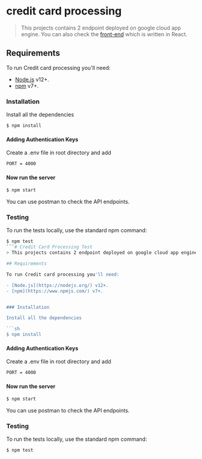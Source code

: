 # credit card processing

> This projects contains 2 endpoint deployed on google cloud app engine. You can also check the [front-end](https://github.com/medhavi06/Credit-card-processing-front-end) which is written in React.

## Requirements

To run Credit card processing you'll need:

- [Node.js](https://nodejs.org/) v12+.
- [npm](https://www.npmjs.com/) v7+.

### Installation

Install all the dependencies

```sh
$ npm install
```

#### Adding Authentication Keys

Create a .env file in root directory and add

```sh
PORT = 4000
```

#### Now run the server

```sh
$ npm start
```

You can use postman to check the API endpoints.

### Testing

To run the tests locally, use the standard npm command:

```sh
$ npm test
```# Credit Card Processing Test
> This projects contains 2 endpoint deployed on google cloud app engine. You can also check the [front-end](https://github.com/medhavi06/Credit-card-processing-front-end) which is written in React.  

## Requirements

To run Credit card processing you'll need:

- [Node.js](https://nodejs.org/) v12+.
- [npm](https://www.npmjs.com/) v7+.


### Installation

Install all the dependencies

```sh
$ npm install
```

#### Adding Authentication Keys

Create a .env file in root directory and add

```sh
PORT = 4000
```

#### Now run the server

```sh
$ npm start
```

You can use postman to check the API endpoints.

### Testing

To run the tests locally, use the standard npm command:

```sh
$ npm test
```
